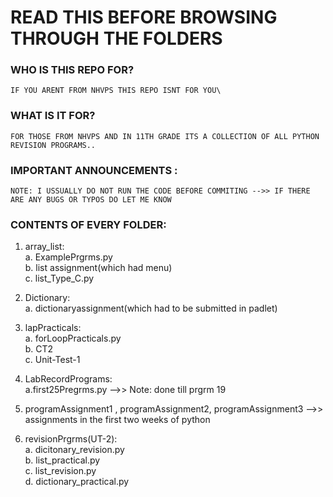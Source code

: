 # READ THIS BEFORE BROWSING THROUGH THE FOLDERS


### WHO IS THIS REPO FOR?
	IF YOU ARENT FROM NHVPS THIS REPO ISNT FOR YOU\

### WHAT IS IT FOR?
	FOR THOSE FROM NHVPS AND IN 11TH GRADE ITS A COLLECTION OF ALL PYTHON REVISION PROGRAMS..

### IMPORTANT ANNOUNCEMENTS :
	NOTE: I USSUALLY DO NOT RUN THE CODE BEFORE COMMITING -->> IF THERE ARE ANY BUGS OR TYPOS DO LET ME KNOW

### CONTENTS OF EVERY FOLDER:
1. array_list:\
	a. ExamplePrgrms.py \
	b. list assignment(which had menu)\
	c. list_Type_C.py
2. Dictionary:\
	a. dictionaryassignment(which had to be submitted in padlet)
3. lapPracticals:\
	a. forLoopPracticals.py\
	b. CT2\
	c. Unit-Test-1

4. LabRecordPrograms:\
	a.first25Pregrms.py -->> Note: done till prgrm 19

5. programAssignment1 , programAssignment2, programAssignment3 -->> assignments in the first two weeks of python

6. revisionPrgrms(UT-2):\
	a. dicitonary_revision.py\
	b. list_practical.py\
	c. list_revision.py\
	d. dictionary_practical.py
